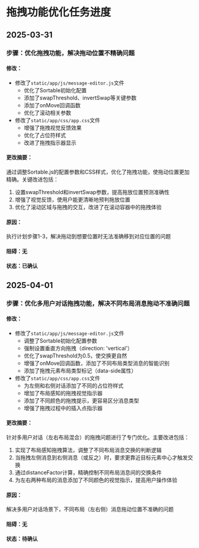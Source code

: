 # 拖拽功能优化任务进度

## 2025-03-31

### 步骤：优化拖拽功能，解决拖动位置不精确问题

#### 修改：
- 修改了`static/app/js/message-editor.js`文件
  - 优化了Sortable初始化配置
  - 添加了swapThreshold、invertSwap等关键参数
  - 添加了onMove回调函数
  - 优化了滚动相关参数
- 修改了`static/app/css/app.css`文件
  - 增强了拖拽视觉反馈效果
  - 优化了占位符样式
  - 改进了拖拽指示器显示

#### 更改摘要：
通过调整Sortable.js的配置参数和CSS样式，优化了拖拽功能，使拖动位置更加精确。关键改进包括：
1. 设置swapThreshold和invertSwap参数，提高拖放位置预测准确性
2. 增强了视觉反馈，使用户能更清晰地预判拖放位置
3. 优化了滚动区域与拖拽的交互，改进了在滚动容器中的拖拽体验

#### 原因：
执行计划步骤1-3，解决拖动到想要位置时无法准确移到对应位置的问题

#### 阻碍：无

#### 状态：已确认

## 2025-04-01

### 步骤：优化多用户对话拖拽功能，解决不同布局消息拖动不准确问题

#### 修改：
- 修改了`static/app/js/message-editor.js`文件
  - 调整了Sortable初始化配置参数
  - 强制设置垂直方向拖拽（direction: 'vertical'）
  - 优化了swapThreshold为0.5，使交换更自然
  - 增强了onMove回调函数，添加了不同布局类型消息的智能识别
  - 添加了拖拽元素布局类型标记（data-side属性）
- 修改了`static/app/css/app.css`文件
  - 为左侧和右侧对话添加了不同的占位符样式
  - 增加了布局感知的拖拽视觉指示器
  - 添加了不同颜色的拖拽提示，更容易区分消息类型
  - 增强了拖拽过程中的插入点指示器

#### 更改摘要：
针对多用户对话（左右布局混合）的拖拽问题进行了专门优化。主要改进包括：
1. 实现了布局感知拖拽算法，调整了不同布局消息交换的判断逻辑
2. 当拖拽左侧消息到右侧消息（或反之）时，要求更靠近目标元素中心才触发交换
3. 通过distanceFactor计算，精确控制不同布局消息间的交换条件
4. 为左右两种布局的消息添加了不同颜色的视觉指示，提高用户操作体验

#### 原因：
解决多用户对话场景下，不同布局（左右侧）消息拖动位置不准确的问题

#### 阻碍：无

#### 状态：待确认 
